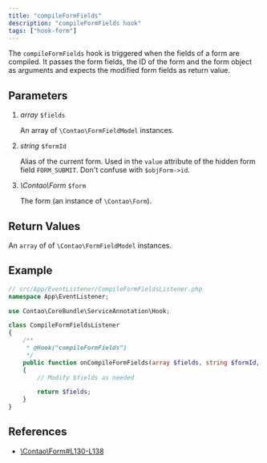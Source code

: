 ```yaml
---
title: "compileFormFields"
description: "compileFormFields hook"
tags: ["hook-form"]
---
```


The `compileFormFields` hook is triggered when the fields of a form are compiled. 
It passes the form fields, the ID of the form and the form object as arguments
and expects the modified form fields as return value.


## Parameters

1. *array* `$fields`

	  An array of `\Contao\FormFieldModel` instances.

2. *string* `$formId`

	  Alias of the current form. Used in the `value` attribute of the hidden form
    field `FORM_SUBMIT`. Don't confuse with `$objForm->id`.

3. *\Contao\Form* `$form`

	  The form (an instance of `\Contao\Form`).

  
## Return Values

An `array` of of `\Contao\FormFieldModel` instances.


## Example

```php
// src/App/EventListener/CompileFormFieldsListener.php
namespace App\EventListener;

use Contao\CoreBundle\ServiceAnnotation\Hook;

class CompileFormFieldsListener
{
    /**
     * @Hook("compileFormFields")
     */
    public function onCompileFormFields(array $fields, string $formId, \Contao\Form $form): array
    {
        // Modify $fields as needed

        return $fields;
    }
}
```


## References

* [\Contao\Form#L130-L138](https://github.com/contao/contao/blob/4.7.6/core-bundle/src/Resources/contao/forms/Form.php#L130-L138)

